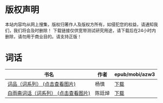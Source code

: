 # 版权声明

本站内容均从网上搜集，版权归著作人及版权方所有，如侵犯您的权益，请通知我们，我们将会及时删除！ 下载链接仅供宽带测试研究用途，请下载后在24小时内删除，请勿用于商业目的。请支持正版！

# 词话

| 书名 | 作者 | epub/mobi/azw3 |
| --- | --- | --- |
| [词品（词系列） (点击查看图片)](https://www.dushupai.com/attachment/2024/06/06/25d77224d312eac2.jpg) | 杨慎 | [下载](https://url89.ctfile.com/f/31084289-1357033549-efac50?p=8866) |
| [白雨斋词话（词系列） (点击查看图片)](https://www.dushupai.com/attachment/2024/06/06/baa9ca50c1fc42e2.jpg) | 陈廷焯 | [下载](https://url89.ctfile.com/f/31084289-1357033093-fccf0f?p=8866) |
